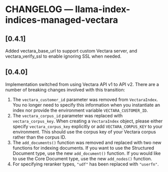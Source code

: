 # CHANGELOG — llama-index-indices-managed-vectara

## [0.4.1]

Added vectara_base_url to support custom Vectara server, and vectara_verify_ssl to enable ignoring SSL when needed.

## [0.4.0]

Implementation switched from using Vectara API v1 to API v2.
There are a number of breaking changes involved with this transition:

1. The `vectara_customer_id` parameter was removed from `VectaraIndex`. You no longer need to specify this information when you instantiate an index nor provide the environment variable `VECTARA_CUSTOMER_ID`.
2. The `vectara_corpus_id` parameter was replaced with `vectara_corpus_key`. When creating a `VectaraIndex` object, please either specify `vectara_corpus_key` explicitly or add `VECTARA_CORPUS_KEY` to your environment. This should use the corpus key of your Vectara corpus rather than the corpus ID.
3. The `add_documents()` function was removed and replaced with two new functions for indexing documents. If you want to use the Structured Document type, use the new `add_document()` function. If you would like to use the Core Document type, use the new `add_nodes()` function.
4. For specifying reranker types, `"udf"` has been replaced with `"userfn"`.
